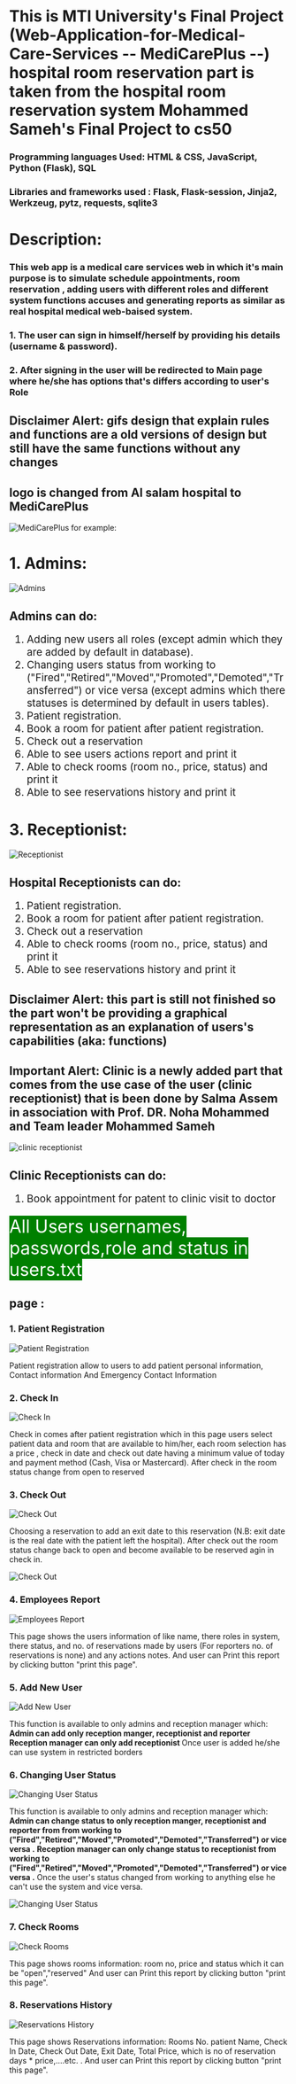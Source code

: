 # This is MTI University's Final Project (Web-Application-for-Medical-Care-Services -- MediCarePlus --) hospital room reservation part is taken from the hospital room reservation system Mohammed Sameh's Final Project to cs50 
### Programming languages Used: HTML & CSS, JavaScript, Python (Flask), SQL
### Libraries and frameworks used : Flask, Flask-session, Jinja2, Werkzeug, pytz, requests, sqlite3

# Description:
### This web app is a medical care services web in which it's main purpose is to simulate schedule appointments, room reservation , adding users with different roles and different system functions accuses and generating reports as similar as real hospital medical web-baised system.


### 1. The user can sign in himself/herself by providing his details (username & password).
### 2. After signing in the user will be redirected to Main page where he/she has options that's differs according to user's Role

## Disclaimer Alert: gifs design that explain rules and functions are a old versions of design but still have the same functions without any changes
## logo is changed from Al salam hospital to MediCarePlus
![MediCarePlus]()
for example:

### <h1>1. Admins:</h1>
![Admins](gifs/david%20admin.gif)

<h2>Admins can do:</h2>
    <ol style ="font-size: 14pt;">
        <li>Adding new users all roles (except admin which they are added by default in database).</li>
        <li>Changing users status from working to ("Fired","Retired","Moved","Promoted","Demoted","Transferred") or 
    vice versa (except admins which there statuses is determined by default in users tables).</li>
        <li>Patient registration.</li>
        <li>Book a room for patient after patient registration.</li>
        <li>Check out a reservation</li>
        <li>Able to see users actions report and print it</li>
        <li>Able to check rooms (room no., price, status) and print it</li>
        <li>Able to see reservations history and print it</li>
    </ol>


### <h1>3. Receptionist:</h1>
![Receptionist](gifs/Receptionist.gif)

<h2> Hospital Receptionists can do:</h2>
    <ol style ="font-size: 14pt;">
        <li>Patient registration.</li>
        <li>Book a room for patient after patient registration.</li>
        <li>Check out a reservation</li>
        <li>Able to check rooms (room no., price, status) and print it</li>
        <li>Able to see reservations history and print it</li>
    </ol>

## Disclaimer Alert: this part is still not finished so the part won't be providing a graphical representation as an explanation of users's capabilities (aka: functions)
## Important Alert: Clinic is a newly added part that comes from the use case of the user (clinic receptionist) that is been done by Salma Assem in association with Prof. DR. Noha Mohammed and Team leader Mohammed Sameh
![clinic receptionist](Screenshot_20240503_012021.png)

<h2> Clinic Receptionists can do:</h2>
    <ol style ="font-size: 14pt;">
        <li>Book appointment for patent to clinic visit to doctor</li>
    </ol>
<mark style = "background-color:Green; font-size: 24pt; color: white;">All Users usernames, passwords,role and status in users.txt</mark>

## page :

### 1. Patient Registration
![Patient Registration](gifs/patient%20regestration.gif)

<p>Patient registration allow to users to add patient personal information, Contact information And Emergency Contact Information</p>

### 2. Check In
![Check In](gifs/check%20in.gif)

<p>Check in comes after patient registration which in this page users select patient data and room that are available to him/her, each room selection has a price , check in date and check out date having a minimum value of today and payment method (Cash, Visa or Mastercard).
After check in the room status change from open to reserved</p>

### 3. Check Out
![Check Out](gifs/check%20out.gif)

<p>Choosing a reservation to add an exit date to this reservation (N.B: exit date is the real date with the patient left the hospital).
After check out the room status change back to open and become available to be reserved agin in check in.</p>

![Check Out](gifs/reservations%20history2.gif)

### 4. Employees Report
![Employees Report](gifs/users%20report.gif)

<p>This page shows the users information of like name, there roles in system, there status, and no. of reservations made by users (For reporters no. of reservations is none) and any actions notes.
And user can Print this report by clicking button "print this page".</p>

### 5. Add New User
![Add New User](gifs/Adding%20user.gif)

<p>This function is available to only admins and reception manager which:
<strong>Admin can add only reception manger, receptionist and reporter</strong>
<strong>Reception manager can only add receptionist </strong>
Once user is added he/she can use system in restricted borders</p>

### 6. Changing User Status
![Changing User Status](gifs/changing%20user%20status.gif)

<p>This function is available to only admins and reception manager which:
<strong>Admin can change status to only reception manger, receptionist and reporter from from working to ("Fired","Retired","Moved","Promoted","Demoted","Transferred") or vice versa .</strong>
<strong>Reception manager can only change status to receptionist from working to ("Fired","Retired","Moved","Promoted","Demoted","Transferred") or vice versa .</strong>
Once the user's status changed from working to anything else he can't use the system and vice versa. </p>

![Changing User Status](gifs/users%20report2.gif)

### 7. Check Rooms
![Check Rooms](gifs/check%20rooms.gif) 

<p>This page shows rooms information: room no, price and status which it can be "open","reserved"
And user can Print this report by clicking button "print this page".</p>


### 8. Reservations History
![Reservations History](gifs/reservations%20history.gif) 

<p>This page shows Reservations information: Rooms No.	patient Name, Check In Date, Check Out Date, Exit Date, Total Price, which is no of reservation days * price,....etc. .
And user can Print this report by clicking button "print this page".</p>
